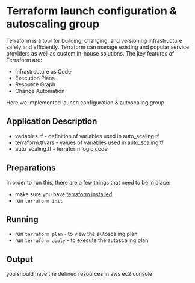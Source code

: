 # Terraform launch configuration & autoscaling group

Terraform is a tool for building, changing, and versioning infrastructure safely and efficiently. Terraform can manage existing and popular service providers as well as custom in-house solutions.
The key features of Terraform are:  
* Infrastructure as Code  
* Execution Plans  
* Resource Graph  
* Change Automation  

Here we implemented launch configuration & autoscaling group 

## Application Description

* variables.tf - definition of variables used in auto_scaling.tf
* terraform.tfvars - values of variables used in auto_scaling.tf
* auto_scaling.tf - terraform logic code

## Preparations

In order to run this, there are a few things that need to be in place:

* make sure you have [terraform installed](https://www.terraform.io/intro/getting-started/install.html)
* run `terraform init` 

## Running

* run `terraform plan` - to view the autoscaling plan
* run `terraform apply` - to execute the autoscaling plan

## Output

you should have the defined resources in aws ec2 console
